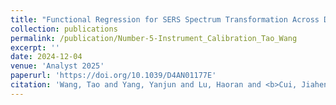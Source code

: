 ```yaml
---
title: "Functional Regression for SERS Spectrum Transformation Across Diverse Instruments"
collection: publications
permalink: /publication/Number-5-Instrument_Calibration_Tao_Wang
excerpt: ''
date: 2024-12-04
venue: 'Analyst 2025'
paperurl: 'https://doi.org/10.1039/D4AN01177E'
citation: 'Wang, Tao and Yang, Yanjun and Lu, Haoran and <b>Cui, Jiaheng</b> and Chen, Xianyan and Ma, Ping* and Zhong, Wenxuan* and Zhao, Yiping*, "Functional Regression for SERS Spectrum Transformation Across Diverse Instruments", <i>Analyst</i>, 2025, Accepted Manuscript'
---
```


